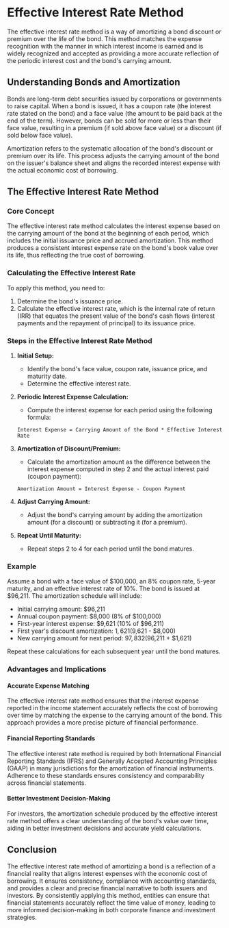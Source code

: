 # Effective Interest Rate Method

The effective interest rate method is a way of amortizing a bond discount or premium over the life of the bond. This method matches the expense recognition with the manner in which interest income is earned and is widely recognized and accepted as providing a more accurate reflection of the periodic interest cost and the bond's carrying amount.

## Understanding Bonds and Amortization

Bonds are long-term debt securities issued by corporations or governments to raise capital. When a bond is issued, it has a coupon rate (the interest rate stated on the bond) and a face value (the amount to be paid back at the end of the term). However, bonds can be sold for more or less than their face value, resulting in a premium (if sold above face value) or a discount (if sold below face value).

Amortization refers to the systematic allocation of the bond's discount or premium over its life. This process adjusts the carrying amount of the bond on the issuer's balance sheet and aligns the recorded interest expense with the actual economic cost of borrowing.

## The Effective Interest Rate Method

### Core Concept

The effective interest rate method calculates the interest expense based on the carrying amount of the bond at the beginning of each period, which includes the initial issuance price and accrued amortization. This method produces a consistent interest expense rate on the bond's book value over its life, thus reflecting the true cost of borrowing.

### Calculating the Effective Interest Rate

To apply this method, you need to:

1. Determine the bond's issuance price.
2. Calculate the effective interest rate, which is the internal rate of return (IRR) that equates the present value of the bond's cash flows (interest payments and the repayment of principal) to its issuance price.

### Steps in the Effective Interest Rate Method

1. **Initial Setup:** 
   - Identify the bond's face value, coupon rate, issuance price, and maturity date.
   - Determine the effective interest rate.

2. **Periodic Interest Expense Calculation:** 
   - Compute the interest expense for each period using the following formula:
    
    ```
    Interest Expense = Carrying Amount of the Bond * Effective Interest Rate
    ```

3. **Amortization of Discount/Premium:** 
   - Calculate the amortization amount as the difference between the interest expense computed in step 2 and the actual interest paid (coupon payment):

    ```
    Amortization Amount = Interest Expense - Coupon Payment
    ```

4. **Adjust Carrying Amount:**
   - Adjust the bond's carrying amount by adding the amortization amount (for a discount) or subtracting it (for a premium).

5. **Repeat Until Maturity:**
   - Repeat steps 2 to 4 for each period until the bond matures.

### Example

Assume a bond with a face value of $100,000, an 8% coupon rate, 5-year maturity, and an effective interest rate of 10%. The bond is issued at $96,211. The amortization schedule will include:

- Initial carrying amount: $96,211
- Annual coupon payment: $8,000 (8% of $100,000)
- First-year interest expense: $9,621 (10% of $96,211)
- First year's discount amortization: $1,621 ($9,621 - $8,000)
- New carrying amount for next period: $97,832 ($96,211 + $1,621)

Repeat these calculations for each subsequent year until the bond matures.

### Advantages and Implications

#### Accurate Expense Matching

The effective interest rate method ensures that the interest expense reported in the income statement accurately reflects the cost of borrowing over time by matching the expense to the carrying amount of the bond. This approach provides a more precise picture of financial performance.

#### Financial Reporting Standards

The effective interest rate method is required by both International Financial Reporting Standards (IFRS) and Generally Accepted Accounting Principles (GAAP) in many jurisdictions for the amortization of financial instruments. Adherence to these standards ensures consistency and comparability across financial statements.

#### Better Investment Decision-Making

For investors, the amortization schedule produced by the effective interest rate method offers a clear understanding of the bond's value over time, aiding in better investment decisions and accurate yield calculations.

## Conclusion

The effective interest rate method of amortizing a bond is a reflection of a financial reality that aligns interest expenses with the economic cost of borrowing. It ensures consistency, compliance with accounting standards, and provides a clear and precise financial narrative to both issuers and investors. By consistently applying this method, entities can ensure that financial statements accurately reflect the time value of money, leading to more informed decision-making in both corporate finance and investment strategies.